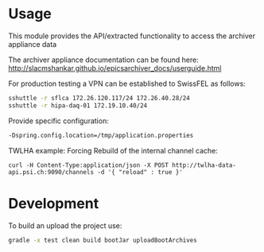 # Usage

This module provides the API/extracted functionality to access the archiver appliance data

The archiver appliance documentation can be found here: http://slacmshankar.github.io/epicsarchiver_docs/userguide.html

For production testing a VPN can be established to SwissFEL as follows:
```bash
sshuttle -r sflca 172.26.120.117/24 172.26.40.28/24
sshuttle -r hipa-daq-01 172.19.10.40/24
```

Provide specific configuration:
```bash
-Dspring.config.location=/tmp/application.properties
```


TWLHA example: Forcing Rebuild of the internal channel cache:
```
curl -H Content-Type:application/json -X POST http://twlha-data-api.psi.ch:9090/channels -d '{ "reload" : true }'
```

# Development

To build an upload the project use:
```bash
gradle -x test clean build bootJar uploadBootArchives
```